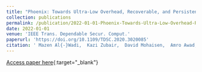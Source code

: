 ```yaml
---
title: "Phoenix: Towards Ultra-Low Overhead, Recoverable, and Persistently Secure NVM"
collection: publications
permalink: /publication/2022-01-01-Phoenix-Towards-Ultra-Low-Overhead-Recoverable-and-Persistently-Secure-NVM
date: 2022-01-01
venue: 'IEEE Trans. Dependable Secur. Comput.'
paperurl: 'https://doi.org/10.1109/TDSC.2020.3020085'
citation: ' Mazen Al{-}Wadi,  Kazi Zubair,  David Mohaisen,  Amro Awad, &quot;Phoenix: Towards Ultra-Low Overhead, Recoverable, and Persistently Secure NVM.&quot; IEEE Trans. Dependable Secur. Comput., 2022.'
---
```

[Access paper here](https://doi.org/10.1109/TDSC.2020.3020085){:target="_blank"}
